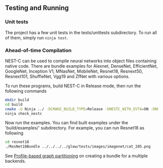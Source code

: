 ## Testing and Running

### Unit tests

The project has a few unit tests in the tests/unittests subdirectory. To run all
of them, simply run `ninja test`.

### Ahead-of-time Compilation

NEST-C can be used to compile neural networks into object files containing native
code.  There are bundle examples for Alexnet, DenseNet, EfficientNet, GoogleNet, Inception V1, MNasNet, MobileNet, Resnet18, Resnext50, Resnext101, ShuffleNet, Vgg19 and ZfNet with various options. 

To run these programs, build NEST-C in Release mode, then run the following commands
  ```bash
  mkdir build
  cd build
  cmake -G Ninja ../ -DCMAKE_BUILD_TYPE=Release -DNESTC_WITH_EVTA=ON -DNESTC_EVTA_BUNDLE_TEST=ON -DGLOW_WITH_BUNDLES=ON -DNESTC_USE_PRECOMPILED_EVTA_LIBRARY=ON 
  ninja check_nestc
  ```

Now run the examples. You can find built examples under the 'build/examples/' subdirectory. For example, you can run Resnet18 as following

  ```bash
  cd resnet18
  ./ResNet18Bundle ../../../../glow/tests/images/imagenet/cat_285.png 
  ```

See [Profile-based graph partitioning](docs/nestc/NestPartitioner-kor.md) on creating a bundle for a multiple backends.

